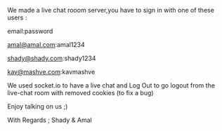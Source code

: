 <!-- Live Chat Room -->

We made a live chat rooom server,you have to sign in with one of these users :

email:password

amal@amal.com:amal1234

shady@shady.com:shady1234

kav@mashve.com:kavmashve

We used socket.io to have a live chat and Log Out to go logout from the live-chat room with removed cookies (to fix a bug)

Enjoy talking on us ;)

With Regards ;
Shady & Amal
